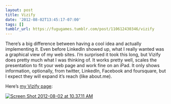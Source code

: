 ```yaml
---
layout: post
title: Vizify
date: '2012-08-02T13:45:17-07:00'
tags: []
tumblr_url: https://fugugames.tumblr.com/post/110612430346/vizify
---
```

There’s a big difference between having a cool idea and actually implementing it. Even before LinkedIn showed up, what I really wanted was a graphical view of my web sites. I’m surprised it took this long, but Vizify does pretty much what I was thinking of. It works pretty well, scales the presentation to fit your web page and work fine on an iPad. It only shows information, optionally, from twitter, LinkedIn, Facebook and foursquare, but I expect they will expand it’s reach (like about.me).

Here’s [my Vizify page](https://www.vizify.com/philipchu):

[![](http://itshardtofondlepenguins.com/wp-content/uploads/2012/08/Screen-Shot-2012-08-02-at-10.37.11-AM.png "Screen Shot 2012-08-02 at 10.37.11 AM")](http://itshardtofondlepenguins.com/wp-content/uploads/2012/08/Screen-Shot-2012-08-02-at-10.37.11-AM.png)

